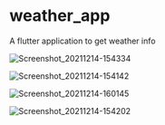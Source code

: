 # weather_app

A flutter application to get weather info

![Screenshot_20211214-154334](https://github.com/Ahmodiyy/weather_app/blob/master/images/Screenshot_20211214-154334.png)

![Screenshot_20211214-154142](https://github.com/Ahmodiyy/weather_app/blob/master/images/Screenshot_20211214-154142.png)

![Screenshot_20211214-160145](https://github.com/Ahmodiyy/weather_app/blob/master/images/Screenshot_20211214-160145.png)

![Screenshot_20211214-154202](https://github.com/Ahmodiyy/weather_app/blob/master/images/Screenshot_20211214-154202.png)